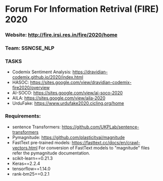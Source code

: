 # Forum For Information Retrival (FIRE) 2020
### Website: http://fire.irsi.res.in/fire/2020/home
### Team: SSNCSE_NLP
### TASKS
  - Codemix Sentiment Analysis: https://dravidian-codemix.github.io/2020/index.html
  - HASOC: https://sites.google.com/view/dravidian-codemix-fire2020/overview
  - AI-SOCO: https://sites.google.com/view/ai-soco-2020 
  - AILA: https://sites.google.com/view/aila-2020
  - UrduFake: https://www.urdufake2020.cicling.org/home
### Requirements:
  - sentence Transformers: https://github.com/UKPLab/sentence-transformers
  - Pymagnitude: https://github.com/plasticityai/magnitude
  - FastText pre-trained models: https://fasttext.cc/docs/en/crawl-vectors.html
    For conversion of FastText models to "magnitude" files refer the pymagnitude documentation.
  - scikit-learn==0.21.3
  - Keras==2.2.4
  - tensorflow==1.14.0
  - rank-bm25==0.2.1
